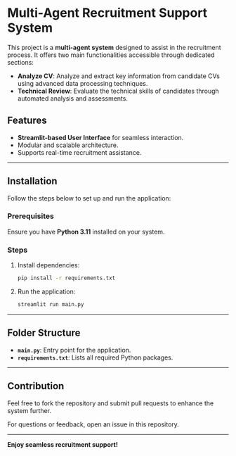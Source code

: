 # Multi-Agent Recruitment Support System

This project is a **multi-agent system** designed to assist in the recruitment process. It offers two main functionalities accessible through dedicated sections:

- **Analyze CV**: Analyze and extract key information from candidate CVs using advanced data processing techniques.
- **Technical Review**: Evaluate the technical skills of candidates through automated analysis and assessments.

## Features

- **Streamlit-based User Interface** for seamless interaction.
- Modular and scalable architecture.
- Supports real-time recruitment assistance.

---

## Installation

Follow the steps below to set up and run the application:

### Prerequisites

Ensure you have **Python 3.11** installed on your system.

### Steps


1. Install dependencies:

   ```bash
   pip install -r requirements.txt
   ```

2. Run the application:

   ```bash
   streamlit run main.py
   ```

---

## Folder Structure

- **`main.py`**: Entry point for the application.
- **`requirements.txt`**: Lists all required Python packages.

---

## Contribution

Feel free to fork the repository and submit pull requests to enhance the system further. 

For questions or feedback, open an issue in this repository.

---

**Enjoy seamless recruitment support!**
